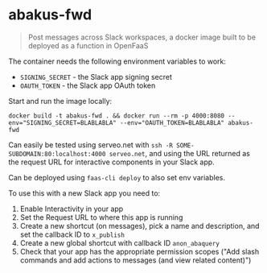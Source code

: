# abakus-fwd

> Post messages across Slack workspaces, a docker image built to be deployed as a function in OpenFaaS

The container needs the following environment variables to work:

- `SIGNING_SECRET` - the Slack app signing secret
- `OAUTH_TOKEN` - the Slack app OAuth token

Start and run the image locally:

```
docker build -t abakus-fwd . && docker run --rm -p 4000:8080 --env="SIGNING_SECRET=BLABLABLA" --env="OAUTH_TOKEN=BLABLABLA" abakus-fwd
```

Can easily be tested using serveo.net with `ssh -R SOME-SUBDOMAIN:80:localhost:4000 serveo.net`, and using the URL returned as the request URL for interactive components in your Slack app.

Can be deployed using `faas-cli deploy` to also set env variables.

To use this with a new Slack app you need to:

1. Enable Interactivity in your app
2. Set the Request URL to where this app is running
3. Create a new shortcut (on messages), pick a name and description, and set the callback ID to `x_publish`
4. Create a new global shortcut with callback ID `anon_abaquery`
5. Check that your app has the appropriate permission scopes ("Add slash commands and add actions to messages (and view related content)")
